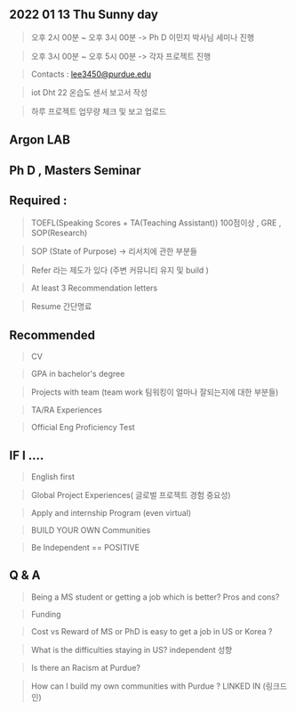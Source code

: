  ## 2022 01 13 Thu  Sunny day 
 
> 오후 2시 00분 ~ 오후 3시 00분 -> Ph D 이민지 박사님 세미나 진행 


> 오후 3시 00분 ~ 오후 5시 00분 -> 각자 프로젝트 진행 

> Contacts : lee3450@purdue.edu 

> iot Dht 22 온습도 센서 보고서 작성   

> 하루 프로젝트 업무량 체크 및 보고 업로드 
## Argon LAB 

## Ph D , Masters  Seminar 

## Required :

> TOEFL(Speaking Scores + TA(Teaching Assistant)) 100점이상  , GRE , SOP(Research)

> SOP (State of Purpose) -> 리서치에 관한 부분들 

> Refer 라는 제도가 있다  (주변 커뮤니티 유지 및 build ) 

> At least 3 Recommendation letters

> Resume 간단명료 

## Recommended

> CV 

> GPA in bachelor's degree

> Projects with team (team work 팀워킹이 얼마나 잘되는지에 대한 부분들) 

> TA/RA Experiences 
 
> Official Eng Proficiency Test 


## IF I ....

> English first 

> Global Project Experiences( 글로벌 프로젝트 경험 중요성) 

> Apply and internship Program (even virtual) 

> BUILD YOUR OWN Communities 

> Be Independent == POSITIVE 

 
 
 ## Q & A 
 
 > Being a MS student or getting a job which is better? Pros and cons?
 
 > Funding 
 
 > Cost vs Reward of MS or PhD is easy to get a job in US or Korea ?
 
 > What is the difficulties staying in US?  independent 성향 
 
 > Is there an Racism at Purdue? 
 
 > How can I build my own communities with Purdue ? LINKED IN (링크드인) 
 
